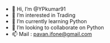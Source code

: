 - 👋 Hi, I’m @YPkumar91
- 👀 I’m interested in Trading
- 🌱 I’m currently learning Python
- 💞️ I’m looking to collaborate on Python
- 📫 Mail : pavan.ifone@gmail.com
<!---
YPkumar91/YPkumar91 is a ✨ special ✨ repository because its `README.md` (this file) appears on your GitHub profile.
You can click the Preview link to take a look at your changes.
--->
